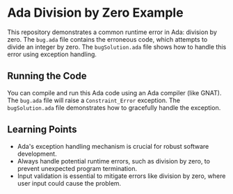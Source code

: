 # Ada Division by Zero Example

This repository demonstrates a common runtime error in Ada: division by zero.  The `bug.ada` file contains the erroneous code, which attempts to divide an integer by zero. The `bugSolution.ada` file shows how to handle this error using exception handling.

## Running the Code

You can compile and run this Ada code using an Ada compiler (like GNAT).  The `bug.ada` file will raise a `Constraint_Error` exception. The `bugSolution.ada` file demonstrates how to gracefully handle the exception.

## Learning Points

* Ada's exception handling mechanism is crucial for robust software development.
* Always handle potential runtime errors, such as division by zero, to prevent unexpected program termination.
* Input validation is essential to mitigate errors like division by zero, where user input could cause the problem.